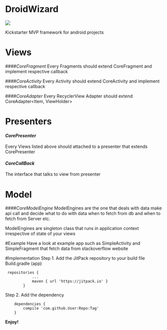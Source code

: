 # DroidWizard
[![](https://jitpack.io/v/praslnx8/DroidWizard.svg)](https://jitpack.io/#praslnx8/DroidWizard)

Kickstarter MVP framework for android projects

# **Views**
####_CoreFragment_ 
Every Fragments should extend CoreFragment<CP extends CorePresenter> and implement respective callback 

####_CoreActivity_ 
Every Activity should extend CoreActivity<CP extends CorePresenter> and implement respective callback

####_CoreAdapter_ 
Every RecyclerView Adapter should extend CoreAdapter<Item, ViewHolder>

# **Presenters**
#### _CorePresenter_ 
Every Views listed above should attached to a presenter that extends CorePresenter<CB extends 
CoreCallBack>

#### _CoreCallBack_ 
The interface that talks to view from presenter

# **Model**
####_CoreModelEngine_ 
ModelEngines are the one that deals with data make api call and decide what to do with data 
when to fetch from db and when to fetch from Server etc.
 
ModelEngines are singleton class that runs in application context irrespective of state of your views

#Example
Have a look at example app such as SimpleActivity and SimpleFragment that fetch data from stackoverflow website


#Implementation
Step 1. Add the JitPack repository to your build file Build.gradle (app)

```
 repositories {
			...
			maven { url 'https://jitpack.io' }
		}
```
Step 2. Add the dependency

```
	dependencies {
		compile 'com.github.User:Repo:Tag'
	}
```

**Enjoy!**